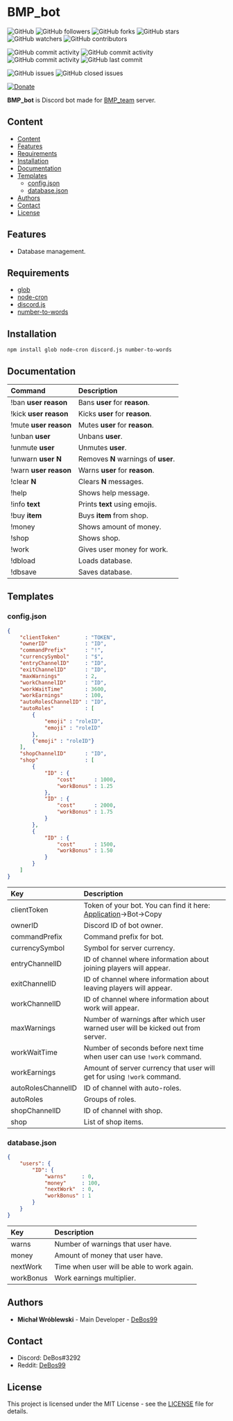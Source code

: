 # BMP_bot

![GitHub](https://img.shields.io/github/license/DeBos99/bmp_bot.svg?color=2020cc&labelColor=5050ff&style=for-the-badge)
![GitHub followers](https://img.shields.io/github/followers/DeBos99.svg?color=2020cc&labelColor=5050ff&style=for-the-badge)
![GitHub forks](https://img.shields.io/github/forks/DeBos99/bmp_bot.svg?color=2020cc&labelColor=5050ff&style=for-the-badge)
![GitHub stars](https://img.shields.io/github/stars/DeBos99/bmp_bot.svg?color=2020cc&labelColor=5050ff&style=for-the-badge)
![GitHub watchers](https://img.shields.io/github/watchers/DeBos99/bmp_bot.svg?color=2020cc&labelColor=5050ff&style=for-the-badge)
![GitHub contributors](https://img.shields.io/github/contributors/DeBos99/bmp_bot.svg?color=2020cc&labelColor=5050ff&style=for-the-badge)

![GitHub commit activity](https://img.shields.io/github/commit-activity/w/DeBos99/bmp_bot.svg?color=ffaa00&labelColor=ffaa30&style=for-the-badge)
![GitHub commit activity](https://img.shields.io/github/commit-activity/m/DeBos99/bmp_bot.svg?color=ffaa00&labelColor=ffaa30&style=for-the-badge)
![GitHub commit activity](https://img.shields.io/github/commit-activity/y/DeBos99/bmp_bot.svg?color=ffaa00&labelColor=ffaa30&style=for-the-badge)
![GitHub last commit](https://img.shields.io/github/last-commit/DeBos99/bmp_bot.svg?color=ffaa00&labelColor=ffaa30&style=for-the-badge)

![GitHub issues](https://img.shields.io/github/issues-raw/DeBos99/bmp_bot.svg?color=cc2020&labelColor=ff3030&style=for-the-badge)
![GitHub closed issues](https://img.shields.io/github/issues-closed-raw/DeBos99/bmp_bot.svg?color=10aa10&labelColor=30ff30&style=for-the-badge)

[![Donate](https://www.paypalobjects.com/en_US/i/btn/btn_donateCC_LG.gif)](https://www.paypal.com/cgi-bin/webscr?cmd=_s-xclick&hosted_button_id=NH8JV53DSVDMY)

**BMP_bot** is Discord bot made for [BMP_team](https://discord.gg/XsRgqzK) server.

## Content

- [Content](#content)
- [Features](#features)
- [Requirements](#requirements)
- [Installation](#installation)
- [Documentation](#documentation)
- [Templates](#templates)
  - [config.json](#configjson)
  - [database.json](#databasejson)
- [Authors](#authors)
- [Contact](#contact)
- [License](#license)

## Features

- Database management.

## Requirements

- [glob](https://www.npmjs.com/package/glob)
- [node-cron](https://www.npmjs.com/package/node-cron)
- [discord.js](https://www.npmjs.com/package/discord.js)
- [number-to-words](https://www.npmjs.com/package/number-to-words)

## Installation

`npm install glob node-cron discord.js number-to-words`

## Documentation

| Command                   | Description                         |
| :------------------------ | :---------------------------------- |
| !ban **user** **reason**  | Bans **user** for **reason**.       |
| !kick **user** **reason** | Kicks **user** for **reason**.      |
| !mute **user** **reason** | Mutes **user** for **reason**.      |
| !unban **user**           | Unbans **user**.                    |
| !unmute **user**          | Unmutes **user**.                   |
| !unwarn **user** **N**    | Removes **N** warnings of **user**. |
| !warn **user** **reason** | Warns **user** for **reason**.      |
| !clear **N**              | Clears **N** messages.              |
| !help                     | Shows help message.                 |
| !info **text**            | Prints **text** using emojis.       |
| !buy **item**             | Buys **item** from shop.            |
| !money                    | Shows amount of money.              |
| !shop                     | Shows shop.                         |
| !work                     | Gives user money for work.          |
| !dbload                   | Loads database.                     |
| !dbsave                   | Saves database.                     |

## Templates

### config.json

```json
{
	"clientToken"        : "TOKEN",
	"ownerID"            : "ID",
	"commandPrefix"      : "!",
	"currencySymbol"     : "$",
	"entryChannelID"     : "ID",
	"exitChannelID"      : "ID",
	"maxWarnings"        : 2,
	"workChannelID"      : "ID",
	"workWaitTime"       : 3600,
	"workEarnings"       : 100,
	"autoRolesChannelID" : "ID",
	"autoRoles"          : [
		{
			"emoji" : "roleID",
			"emoji" : "roleID"
		},
		{"emoji" : "roleID"}
	],
	"shopChannelID"      : "ID",
	"shop"               : [
		{
			"ID" : {
				"cost"      : 1000,
				"workBonus" : 1.25
			},
			"ID" : {
				"cost"      : 2000,
				"workBonus" : 1.75
			}
		},
		{
			"ID" : {
				"cost"      : 1500,
				"workBonus" : 1.50
			}
		}
	]
}
```

| Key                | Description                                                                                                        |
| :----------------- | :----------------------------------------------------------------------------------------------------------------- |
| clientToken        | Token of your bot. You can find it here: [Application](https://discordapp.com/developers/applications/)->Bot->Copy |
| ownerID            | Discord ID of bot owner.                                                                                           |
| commandPrefix      | Command prefix for bot.                                                                                            |
| currencySymbol     | Symbol for server currency.                                                                                        |
| entryChannelID     | ID of channel where information about joining players will appear.                                                 |
| exitChannelID      | ID of channel where information about leaving players will appear.                                                 |
| workChannelID      | ID of channel where information about work will appear.                                                            |
| maxWarnings        | Number of warnings after which user warned user will be kicked out from server.                                    |
| workWaitTime       | Number of seconds before next time when user can use `!work` command.                                              |
| workEarnings       | Amount of server currency that user will get for using `!work` command.                                            |
| autoRolesChannelID | ID of channel with auto-roles.                                                                                     |
| autoRoles          | Groups of roles.                                                                                                   |
| shopChannelID      | ID of channel with shop.                                                                                           |
| shop               | List of shop items.                                                                                                |

### database.json

```json
{
    "users": {
        "ID": {
            "warns"     : 0,
            "money"     : 100,
			"nextWork"  : 0,
			"workBonus" : 1
        }
	}
}
```

| Key       | Description                                |
| :-------- | :----------------------------------------- |
| warns     | Number of warnings that user have.         |
| money     | Amount of money that user have.            |
| nextWork  | Time when user will be able to work again. |
| workBonus | Work earnings multiplier.                  |

## Authors

* **Michał Wróblewski** - Main Developer - [DeBos99](https://github.com/DeBos99)

## Contact

* Discord: DeBos#3292
* Reddit: [DeBos99](https://www.reddit.com/user/DeBos99)

## License

This project is licensed under the MIT License - see the [LICENSE](LICENSE) file for details.
